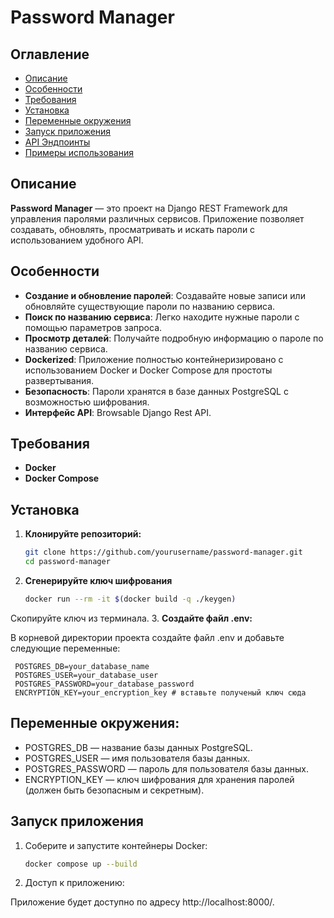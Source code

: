 # Password Manager

## Оглавление

- [Описание](#описание)
- [Особенности](#особенности)
- [Требования](#требования)
- [Установка](#установка)
- [Переменные окружения](#переменные-окружения)
- [Запуск приложения](#запуск-приложения)
- [API Эндпоинты](#api-эндпоинты)
- [Примеры использования](#примеры-использования)

## Описание

**Password Manager** — это проект на Django REST Framework для управления паролями различных сервисов. Приложение позволяет создавать, обновлять, просматривать и искать пароли с использованием удобного API.

## Особенности

- **Создание и обновление паролей**: Создавайте новые записи или обновляйте существующие пароли по названию сервиса.
- **Поиск по названию сервиса**: Легко находите нужные пароли с помощью параметров запроса.
- **Просмотр деталей**: Получайте подробную информацию о пароле по названию сервиса.
- **Dockerized**: Приложение полностью контейнеризировано с использованием Docker и Docker Compose для простоты развертывания.
- **Безопасность**: Пароли хранятся в базе данных PostgreSQL с возможностью шифрования.
- **Интерфейс API**: Browsable Django Rest API.

## Требования

- **Docker**
- **Docker Compose**

## Установка

1. **Клонируйте репозиторий:**

   ```bash
   git clone https://github.com/yourusername/password-manager.git
   cd password-manager
   ```
2. **Сгенерируйте ключ шифрования**
   ```bash
   docker run --rm -it $(docker build -q ./keygen)
   ```
Скопируйте ключ из терминала.
3. **Создайте файл .env:**

В корневой директории проекта создайте файл .env и добавьте следующие переменные:
   ```env
    POSTGRES_DB=your_database_name
    POSTGRES_USER=your_database_user
    POSTGRES_PASSWORD=your_database_password
    ENCRYPTION_KEY=your_encryption_key # вставьте полученый ключ сюда
   ```
    
## Переменные окружения:
   - POSTGRES_DB — название базы данных PostgreSQL.
   - POSTGRES_USER — имя пользователя базы данных.
   - POSTGRES_PASSWORD — пароль для пользователя базы данных.
   - ENCRYPTION_KEY — ключ шифрования для хранения паролей (должен быть безопасным и секретным).

## Запуск приложения

1. Соберите и запустите контейнеры Docker:
   ```bash
   docker compose up --build
   ```
2. Доступ к приложению:

Приложение будет доступно по адресу http://localhost:8000/.
